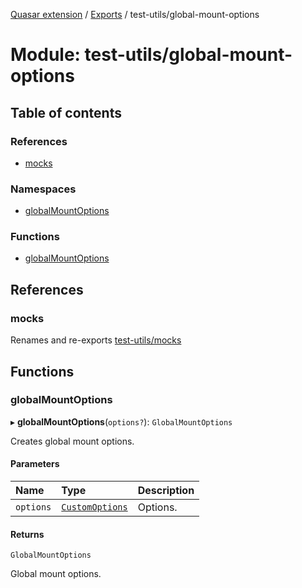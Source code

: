 [Quasar extension](../index.md) / [Exports](../modules.md) / test-utils/global-mount-options

# Module: test-utils/global-mount-options

## Table of contents

### References

- [mocks](test_utils_global_mount_options.md#mocks)

### Namespaces

- [globalMountOptions](test_utils_global_mount_options.globalMountOptions.md)

### Functions

- [globalMountOptions](test_utils_global_mount_options.md#globalmountoptions)

## References

### mocks

Renames and re-exports [test-utils/mocks](test_utils_mocks.md)

## Functions

### globalMountOptions

▸ **globalMountOptions**(`options?`): `GlobalMountOptions`

Creates global mount options.

#### Parameters

| Name | Type | Description |
| :------ | :------ | :------ |
| `options` | [`CustomOptions`](../interfaces/test_utils_global_mount_options.globalMountOptions.CustomOptions.md) | Options. |

#### Returns

`GlobalMountOptions`

Global mount options.
